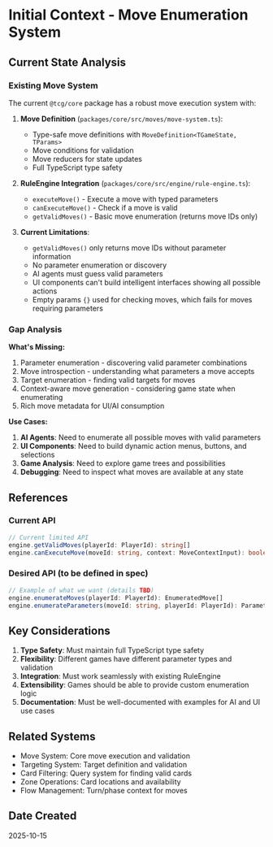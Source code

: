  # Initial Context - Move Enumeration System

## Current State Analysis

### Existing Move System
The current `@tcg/core` package has a robust move execution system with:

1. **Move Definition** (`packages/core/src/moves/move-system.ts`):
   - Type-safe move definitions with `MoveDefinition<TGameState, TParams>`
   - Move conditions for validation
   - Move reducers for state updates
   - Full TypeScript type safety

2. **RuleEngine Integration** (`packages/core/src/engine/rule-engine.ts`):
   - `executeMove()` - Execute a move with typed parameters
   - `canExecuteMove()` - Check if a move is valid
   - `getValidMoves()` - Basic move enumeration (returns move IDs only)

3. **Current Limitations**:
   - `getValidMoves()` only returns move IDs without parameter information
   - No parameter enumeration or discovery
   - AI agents must guess valid parameters
   - UI components can't build intelligent interfaces showing all possible actions
   - Empty params `{}` used for checking moves, which fails for moves requiring parameters

### Gap Analysis

**What's Missing:**
1. Parameter enumeration - discovering valid parameter combinations
2. Move introspection - understanding what parameters a move accepts
3. Target enumeration - finding valid targets for moves
4. Context-aware move generation - considering game state when enumerating
5. Rich move metadata for UI/AI consumption

**Use Cases:**
1. **AI Agents**: Need to enumerate all possible moves with valid parameters
2. **UI Components**: Need to build dynamic action menus, buttons, and selections
3. **Game Analysis**: Need to explore game trees and possibilities
4. **Debugging**: Need to inspect what moves are available at any state

## References

### Current API
```typescript
// Current limited API
engine.getValidMoves(playerId: PlayerId): string[]
engine.canExecuteMove(moveId: string, context: MoveContextInput): boolean
```

### Desired API (to be defined in spec)
```typescript
// Example of what we want (details TBD)
engine.enumerateMoves(playerId: PlayerId): EnumeratedMove[]
engine.enumerateParameters(moveId: string, playerId: PlayerId): ParameterOptions[]
```

## Key Considerations

1. **Type Safety**: Must maintain full TypeScript type safety
2. **Flexibility**: Different games have different parameter types and validation
4. **Integration**: Must work seamlessly with existing RuleEngine
5. **Extensibility**: Games should be able to provide custom enumeration logic
6. **Documentation**: Must be well-documented with examples for AI and UI use cases

## Related Systems

- Move System: Core move execution and validation
- Targeting System: Target definition and validation
- Card Filtering: Query system for finding valid cards
- Zone Operations: Card locations and availability
- Flow Management: Turn/phase context for moves

## Date Created
2025-10-15

